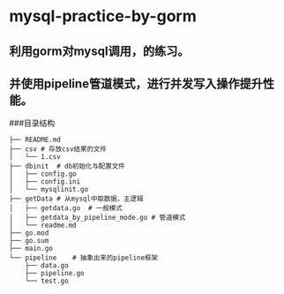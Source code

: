 # mysql-practice-by-gorm
## 利用gorm对mysql调用，的练习。
## 并使用pipeline管道模式，进行并发写入操作提升性能。

###目录结构
```bigquery
├── README.md   
├── csv # 存放csv结果的文件
│   └── 1.csv
├── dbinit  # db初始化与配置文件
│   ├── config.go
│   ├── config.ini
│   └── mysqlinit.go
├── getData # 从mysql中取数据，主逻辑
│   ├── getdata.go  # 一般模式
│   ├── getdata_by_pipeline_mode.go # 管道模式
│   └── readme.md
├── go.mod
├── go.sum
├── main.go
└── pipeline    # 抽象出来的pipeline框架
    ├── data.go
    ├── pipeline.go
    └── test.go



```





